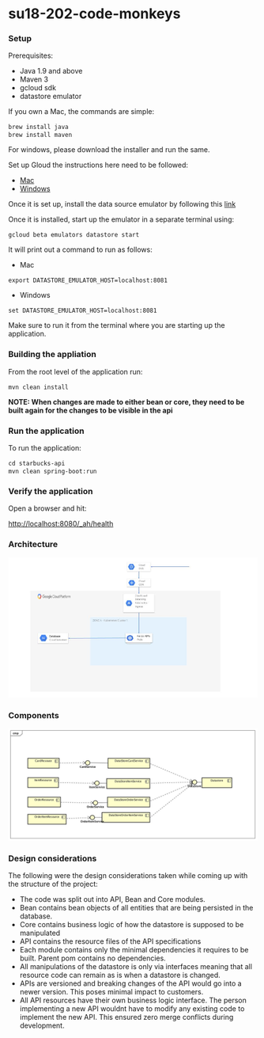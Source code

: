 # su18-202-code-monkeys

### Setup

Prerequisites:

* Java 1.9 and above
* Maven 3
* gcloud sdk
* datastore emulator

If you own a Mac, the commands are simple:

```
brew install java
brew install maven
```

For windows, please download the installer and run the same.


Set up Gloud the instructions here need to be followed:

* [Mac](https://cloud.google.com/sdk/docs/quickstart-macos)
* [Windows](https://cloud.google.com/sdk/docs/quickstart-windows)


Once it is set up, install the data source emulator by following this [link](https://cloud.google.com/datastore/docs/tools/datastore-emulator)


Once it is installed, start up the emulator in a separate terminal using:

```
gcloud beta emulators datastore start
```

It will print out a command to run as follows:
* Mac
```
export DATASTORE_EMULATOR_HOST=localhost:8081
```
* Windows
```
set DATASTORE_EMULATOR_HOST=localhost:8081
```

Make sure to run it from the terminal where you are starting up the application.

### Building the appliation
From the root level of the application run:

```
mvn clean install
```

**NOTE: When changes are made to either bean or core, they need to be built again for the changes to be visible in the api**

### Run the application
To run the application:

```
cd starbucks-api
mvn clean spring-boot:run
```

### Verify the application
Open a browser and hit:

[http://localhost:8080/_ah/health](http://localhost:8080/_ah/health)


### Architecture
![alt text](./diagrams/deployment.jpg)


### Components
![alt text](./diagrams/component.jpg)

### Design considerations
The following were the design considerations taken while coming up with the structure of the project:

* The code was split out into API, Bean and Core modules.
 * Bean contains bean objects of all entities that are being persisted in the database.
 * Core contains business logic of how the datastore is supposed to be manipulated
 * API contains the resource files of the API specifications
* Each module contains only the minimal dependencies it requires to be built. Parent pom contains no dependencies.
* All manipulations of the datastore is only via interfaces meaning that all resource code can remain as is when a datastore is changed.
* APIs are versioned and breaking changes of the API would go into a newer version. This poses minimal impact to customers.
* All API resources have their own business logic interface. The person implementing a new API wouldnt have to modify any existing code to implement the new API. This ensured zero merge conflicts during development.

